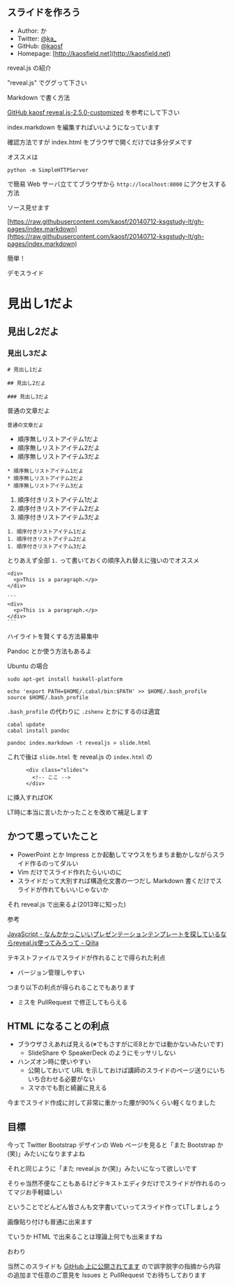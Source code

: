 ## スライドを作ろう

* Author: か
* Twitter: [@ka_](https://twitter.com/ka_)
* GitHub: [@kaosf](https://github.com/kaosf)
* Homepage: [http://kaosfield.net](http://kaosfield.net)


reveal.js の紹介


"reveal.js" でググって下さい


Markdown で書く方法


[GitHub kaosf reveal.js-2.5.0-customized](https://github.com/kaosf/reveal.js-2.5.0-customized) を参考にして下さい

index.markdown を編集すればいいようになっています


確認方法ですが index.html をブラウザで開くだけでは多分ダメです

オススメは

```
python -m SimpleHTTPServer
```

で簡易 Web サーバ立ててブラウザから `http://localhost:8000` にアクセスする方法


ソース見せます

[https://raw.githubusercontent.com/kaosf/20140712-ksgstudy-lt/gh-pages/index.markdown](https://raw.githubusercontent.com/kaosf/20140712-ksgstudy-lt/gh-pages/index.markdown)


簡単！


デモスライド


# 見出し1だよ

## 見出し2だよ

### 見出し3だよ

```
# 見出し1だよ

## 見出し2だよ

### 見出し3だよ
```


普通の文章だよ

```
普通の文章だよ
```


* 順序無しリストアイテム1だよ
* 順序無しリストアイテム2だよ
* 順序無しリストアイテム3だよ

```
* 順序無しリストアイテム1だよ
* 順序無しリストアイテム2だよ
* 順序無しリストアイテム3だよ
```


1. 順序付きリストアイテム1だよ
1. 順序付きリストアイテム2だよ
1. 順序付きリストアイテム3だよ

```
1. 順序付きリストアイテム1だよ
1. 順序付きリストアイテム2だよ
1. 順序付きリストアイテム3だよ
```

とりあえず全部 ``1.`` って書いておくの順序入れ替えに強いのでオススメ


```
<div>
  <p>This is a paragraph.</p>
</div>
```

    ```
    <div>
      <p>This is a paragraph.</p>
    </div>
    ```

ハイライトを賢くする方法募集中


Pandoc とか使う方法もあるよ


Ubuntu の場合

```
sudo apt-get install haskell-platform
```

```
echo 'export PATH=$HOME/.cabal/bin:$PATH' >> $HOME/.bash_profile
source $HOME/.bash_profile
```

`.bash_profile` の代わりに `.zshenv` とかにするのは適宜

```
cabal update
cabal install pandoc
```

```
pandoc index.markdown -t revealjs > slide.html
```

これで後は `slide.html` を reveal.js の `index.html` の

```
      <div class="slides">
        <!-- ここ -->
      </div>
```

に挿入すればOK


LT時に本当に言いたかったことを改めて補足します


## かつて思っていたこと

* PowerPoint とか Impress とか起動してマウスをちまちま動かしながらスライド作るのってダルい
* Vim だけでスライド作れたらいいのに
* スライドだって大別すれば構造化文書の一つだし Markdown 書くだけでスライドが作れてもいいじゃないか


それ reveal.js で出来るよ(2013年に知った)


参考

[JavaScript - なんかかっこいいプレゼンテーションテンプレートを探しているならreveal.js使ってみろって - Qiita](http://qiita.com/ryurock/items/9c6de36b9d6a716e7992)


テキストファイルでスライドが作れることで得られた利点

* バージョン管理しやすい


つまり以下の利点が得られることでもあります

* ミスを PullRequest で修正してもらえる


## HTML になることの利点

* ブラウザさえあれば見える(※でもさすがにIE8とかでは動かないみたいです)
  * SlideShare や SpeakerDeck のようにモッサリしない
* ハンズオン時に使いやすい
  * 公開しておいて URL を示しておけば講師のスライドのページ送りにいちいち合わせる必要がない
  * スマホでも割と綺麗に見える


今までスライド作成に対して非常に重かった腰が90%くらい軽くなりました


## 目標

今って Twitter Bootstrap デザインの Web ページを見ると「また Bootstrap か(笑)」みたいになりますよね

それと同じように「また reveal.js か(笑)」みたいになって欲しいです


そりゃ当然不便なこともあるけどテキストエディタだけでスライドが作れるのってマジお手軽嬉しい


ということでどんどん皆さんも文字書いていってスライド作ってLTしましょう

画像貼り付けも普通に出来ます

ていうか HTML で出来ることは理論上何でも出来ますね


おわり

当然このスライドも [GitHub 上に公開されてます](https://github.com/kaosf/20140712-ksgstudy-lt) ので誤字脱字の指摘から内容の追加まで任意のご意見を Issues と PullRequest でお待ちしております
